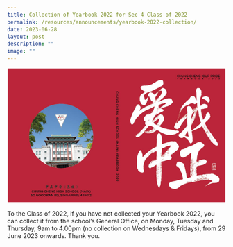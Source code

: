 ```yaml
---
title: Collection of Yearbook 2022 for Sec 4 Class of 2022
permalink: /resources/announcements/yearbook-2022-collection/
date: 2023-06-28
layout: post
description: ""
image: ""
---
```

<img src="/images/yearbook-2022-collection.png" alt="Yearbook 2022" style="width:600px">


To the Class of 2022, if you have not collected your Yearbook 2022, you can collect it from the school’s General Office, on Monday, Tuesday and Thursday, 9am to 4.00pm (no collection on Wednesdays &amp; Fridays), from 29 June 2023 onwards. Thank you.